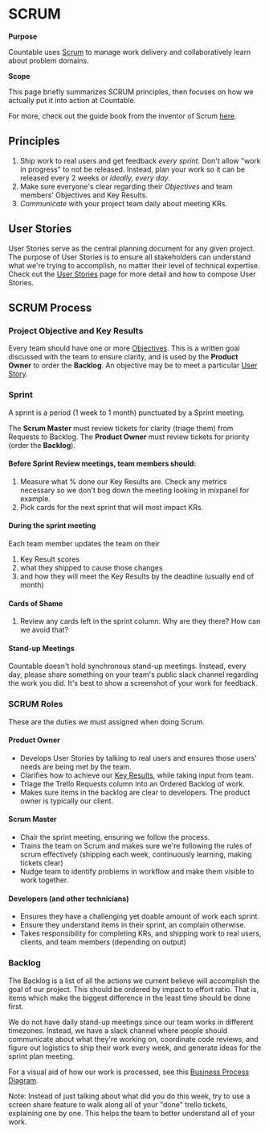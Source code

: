 SCRUM
=====

**Purpose**

Countable uses
[Scrum](https://en.wikipedia.org/wiki/Scrum_(software_development)) to
manage work delivery and collaboratively learn about problem domains.

**Scope**

This page briefly summarizes SCRUM principles, then focuses on how we
actually put it into action at Countable.

For more, check out the guide book from the inventor of Scrum
[here](https://www.scrumguides.org/scrum-guide.html).

Principles
----------

1.  Ship work to real users and get feedback *every sprint*. Don\'t
    allow \"work in progress\" to not be released. Instead, plan your
    work so it can be released every 2 weeks or *ideally, every day*.
2.  Make sure everyone\'s clear regarding their *Objectives* and team
    members\' Objectives and Key Results.
3.  *Communicate* with your project team daily about meeting KRs.

User Stories
------------

User Stories serve as the central planning document for any given
project. The purpose of User Stories is to ensure all stakeholders can
understand what we\'re trying to accomplish, no matter their level of
technical expertise. Check out the [User
Stories](../operations/USER_STORIES.html) page for more detail and how
to compose User Stories.

SCRUM Process
-------------

### Project Objective and Key Results

Every team should have one or more
[Objectives](../operations/OKRS.html). This is a written goal discussed
with the team to ensure clarity, and is used by the **Product Owner** to
order the **Backlog**. An objective may be to meet a particular [User
Story](../operations/USER_STORIES.html).

### Sprint

A sprint is a period (1 week to 1 month) punctuated by a Sprint meeting.

The **Scrum Master** must review tickets for clarity (triage them) from
Requests to Backlog. The **Product Owner** must review tickets for
priority (order the **Backlog**).

#### Before Sprint Review meetings, team members should:

1.  Measure what % done our Key Results are. Check any metrics necessary
    so we don\'t bog down the meeting looking in mixpanel for example.
2.  Pick cards for the next sprint that will most impact KRs.

#### During the sprint meeting

Each team member updates the team on their

1.  Key Result scores
2.  what they shipped to cause those changes
3.  and how they will meet the Key Results by the deadline (usually end
    of month)

#### Cards of Shame

1.  Review any cards left in the sprint column. Why are they there? How
    can we avoid that?

#### Stand-up Meetings

Countable doesn\'t hold synchronous stand-up meetings. Instead, every
day, please share something on your team\'s public slack channel
regarding the work you did. It\'s best to show a screenshot of your work
for feedback.

### SCRUM Roles

These are the duties we must assigned when doing Scrum.

#### Product Owner

-   Develops User Stories by talking to real users and ensures those
    users\' needs are being met by the team.
-   Clarifies how to achieve our [Key Results](../operations/OKRS.html),
    while taking input from team.
-   Triage the Trello Requests column into an Ordered Backlog of work.
-   Makes sure items in the backlog are clear to developers. The product
    owner is typically our client.

#### Scrum Master

-   Chair the sprint meeting, ensuring we follow the process.
-   Trains the team on Scrum and makes sure we\'re following the rules
    of scrum effectively (shipping each week, continuously learning,
    making tickets clear)
-   Nudge team to identify problems in workflow and make them visible to
    work together.

#### Developers (and other technicians)

-   Ensures they have a challenging yet doable amount of work each
    sprint.
-   Ensure they understand items in their sprint, an complain otherwise.
-   Takes responsibility for completing KRs, and shipping work to real
    users, clients, and team members (depending on output)

### Backlog

The Backlog is a list of all the actions we current believe will
accomplish the goal of our project. This should be ordered by impact to
effort ratio. That is, items which make the biggest difference in the
least time should be done first.

We do not have daily stand-up meetings since our team works in different
timezones. Instead, we have a slack channel where people should
communicate about what they\'re working on, coordinate code reviews, and
figure out logistics to ship their work every week, and generate ideas
for the sprint plan meeting.

For a visual aid of how our work is processed, see this [Business
Process
Diagram](https://drive.google.com/open?id=1VrniT1lRqVu9sJr0ZMK1aQLnFwEuFIQD).

Note: Instead of just talking about what did you do this week, try to
use a screen share feature to walk along all of your \"done\" trello
tickets, explaining one by one. This helps the team to better understand
all of your work.

